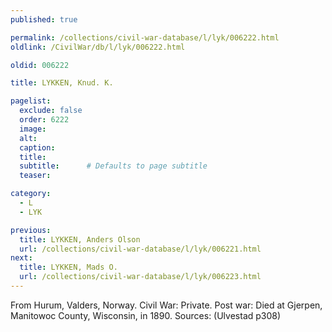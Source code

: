 ```yaml
---
published: true

permalink: /collections/civil-war-database/l/lyk/006222.html
oldlink: /CivilWar/db/l/lyk/006222.html

oldid: 006222

title: LYKKEN, Knud. K.

pagelist:
  exclude: false
  order: 6222
  image: 
  alt:
  caption:
  title:
  subtitle:      # Defaults to page subtitle
  teaser:

category: 
  - L 
  - LYK

previous:
  title: LYKKEN, Anders Olson
  url: /collections/civil-war-database/l/lyk/006221.html  
next:
  title: LYKKEN, Mads O.
  url: /collections/civil-war-database/l/lyk/006223.html   
---
```

From Hurum, Valders, Norway. Civil War: Private. Post war: Died at Gjerpen, Manitowoc County, Wisconsin, in 1890. Sources: (Ulvestad p308)